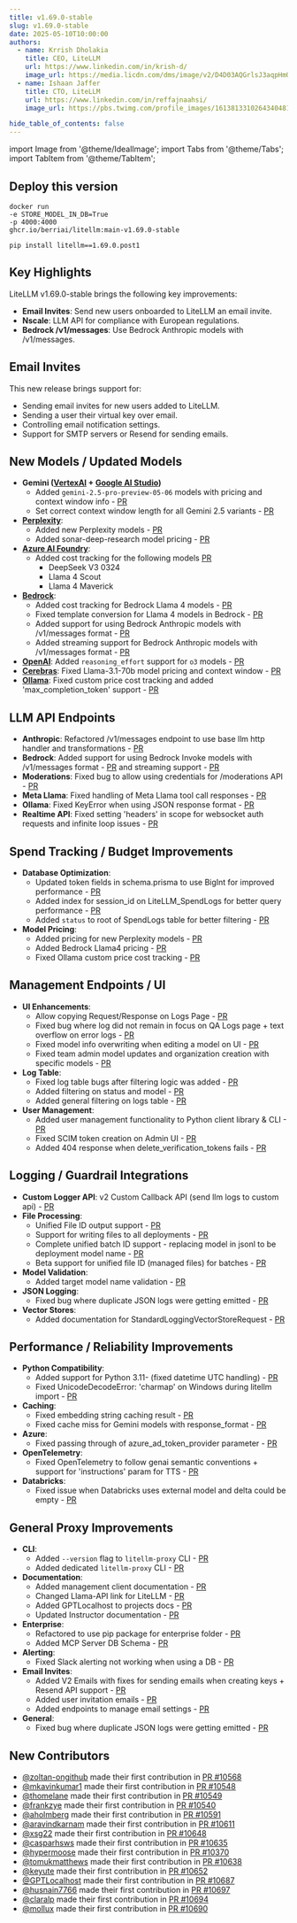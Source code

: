 ```yaml
---
title: v1.69.0-stable
slug: v1.69.0-stable
date: 2025-05-10T10:00:00
authors:
  - name: Krrish Dholakia
    title: CEO, LiteLLM
    url: https://www.linkedin.com/in/krish-d/
    image_url: https://media.licdn.com/dms/image/v2/D4D03AQGrlsJ3aqpHmQ/profile-displayphoto-shrink_400_400/B4DZSAzgP7HYAg-/0/1737327772964?e=1749686400&v=beta&t=Hkl3U8Ps0VtvNxX0BNNq24b4dtX5wQaPFp6oiKCIHD8
  - name: Ishaan Jaffer
    title: CTO, LiteLLM
    url: https://www.linkedin.com/in/reffajnaahsi/
    image_url: https://pbs.twimg.com/profile_images/1613813310264340481/lz54oEiB_400x400.jpg

hide_table_of_contents: false
---
```

import Image from '@theme/IdealImage';
import Tabs from '@theme/Tabs';
import TabItem from '@theme/TabItem';



## Deploy this version

<Tabs>
<TabItem value="docker" label="Docker">

``` showLineNumbers title="docker run litellm"
docker run
-e STORE_MODEL_IN_DB=True
-p 4000:4000
ghcr.io/berriai/litellm:main-v1.69.0-stable
```
</TabItem>

<TabItem value="pip" label="Pip">

``` showLineNumbers title="pip install litellm"
pip install litellm==1.69.0.post1
```
</TabItem>
</Tabs>

## Key Highlights

LiteLLM v1.69.0-stable brings the following key improvements:

- **Email Invites**: Send new users onboarded to LiteLLM an email invite. 
- **Nscale**:  LLM API for compliance with European regulations.
- **Bedrock /v1/messages**: Use Bedrock Anthropic models with /v1/messages. 

## Email Invites

This new release brings support for:
- Sending email invites for new users added to LiteLLM.
- Sending a user their virtual key over email. 
- Controlling email notification settings. 
- Support for SMTP servers or Resend for sending emails. 




## New Models / Updated Models
- **Gemini ([VertexAI](https://docs.litellm.ai/docs/providers/vertex#usage-with-litellm-proxy-server) + [Google AI Studio](https://docs.litellm.ai/docs/providers/gemini))**
    - Added `gemini-2.5-pro-preview-05-06` models with pricing and context window info - [PR](https://github.com/BerriAI/litellm/pull/10597)
    - Set correct context window length for all Gemini 2.5 variants - [PR](https://github.com/BerriAI/litellm/pull/10690)
- **[Perplexity](../../docs/providers/perplexity)**: 
    - Added new Perplexity models - [PR](https://github.com/BerriAI/litellm/pull/10652) 
    - Added sonar-deep-research model pricing - [PR](https://github.com/BerriAI/litellm/pull/10537)
- **[Azure AI Foundry](../../docs/providers/azure_ai)**: 
    - Added cost tracking for the following models [PR](https://github.com/BerriAI/litellm/pull/9956)
        - DeepSeek V3 0324
        - Llama 4 Scout
        - Llama 4 Maverick
- **[Bedrock](../../docs/providers/bedrock)**: 
    - Added cost tracking for Bedrock Llama 4 models - [PR](https://github.com/BerriAI/litellm/pull/10582)
    - Fixed template conversion for Llama 4 models in Bedrock - [PR](https://github.com/BerriAI/litellm/pull/10582)
    - Added support for using Bedrock Anthropic models with /v1/messages format - [PR](https://github.com/BerriAI/litellm/pull/10681)
    - Added streaming support for Bedrock Anthropic models with /v1/messages format - [PR](https://github.com/BerriAI/litellm/pull/10710)
- **[OpenAI](../../docs/providers/openai)**: Added `reasoning_effort` support for `o3` models - [PR](https://github.com/BerriAI/litellm/pull/10591)
- **[Cerebras](../../docs/providers/cerebras)**: Fixed Llama-3.1-70b model pricing and context window - [PR](https://github.com/BerriAI/litellm/pull/10648)
- **[Ollama](../../docs/providers/ollama)**: Fixed custom price cost tracking and added 'max_completion_token' support - [PR](https://github.com/BerriAI/litellm/pull/10636)

## LLM API Endpoints
- **Anthropic**: Refactored /v1/messages endpoint to use base llm http handler and transformations - [PR](https://github.com/BerriAI/litellm/pull/10677)
- **Bedrock**: Added support for using Bedrock Invoke models with /v1/messages format - [PR](https://github.com/BerriAI/litellm/pull/10681) and streaming support - [PR](https://github.com/BerriAI/litellm/pull/10710)
- **Moderations**: Fixed bug to allow using credentials for /moderations API - [PR](https://github.com/BerriAI/litellm/pull/10723)
- **Meta Llama**: Fixed handling of Meta Llama tool call responses - [PR](https://github.com/BerriAI/litellm/pull/10541)
- **Ollama**: Fixed KeyError when using JSON response format - [PR](https://github.com/BerriAI/litellm/pull/10611)
- **Realtime API**: Fixed setting 'headers' in scope for websocket auth requests and infinite loop issues - [PR](https://github.com/BerriAI/litellm/pull/10679)

## Spend Tracking / Budget Improvements
- **Database Optimization**: 
  - Updated token fields in schema.prisma to use BigInt for improved performance - [PR](https://github.com/BerriAI/litellm/pull/10697)
  - Added index for session_id on LiteLLM_SpendLogs for better query performance - [PR](https://github.com/BerriAI/litellm/pull/10727)
  - Added `status` to root of SpendLogs table for better filtering - [PR](https://github.com/BerriAI/litellm/pull/10661)
- **Model Pricing**: 
  - Added pricing for new Perplexity models - [PR](https://github.com/BerriAI/litellm/pull/10537)
  - Added Bedrock Llama4 pricing - [PR](https://github.com/BerriAI/litellm/pull/10582)
  - Fixed Ollama custom price cost tracking - [PR](https://github.com/BerriAI/litellm/pull/10636)

## Management Endpoints / UI
- **UI Enhancements**:
  - Allow copying Request/Response on Logs Page - [PR](https://github.com/BerriAI/litellm/pull/10720)
  - Fixed bug where log did not remain in focus on QA Logs page + text overflow on error logs - [PR](https://github.com/BerriAI/litellm/pull/10725)
  - Fixed model info overwriting when editing a model on UI - [PR](https://github.com/BerriAI/litellm/pull/10726)
  - Fixed team admin model updates and organization creation with specific models - [PR](https://github.com/BerriAI/litellm/pull/10539)
- **Log Table**:
  - Fixed log table bugs after filtering logic was added - [PR](https://github.com/BerriAI/litellm/pull/10712)
  - Added filtering on status and model - [PR](https://github.com/BerriAI/litellm/pull/10670)
  - Added general filtering on logs table - [PR](https://github.com/BerriAI/litellm/pull/10644)
- **User Management**:
  - Added user management functionality to Python client library & CLI - [PR](https://github.com/BerriAI/litellm/pull/10627)
  - Fixed SCIM token creation on Admin UI - [PR](https://github.com/BerriAI/litellm/pull/10628)
  - Added 404 response when delete_verification_tokens fails - [PR](https://github.com/BerriAI/litellm/pull/10605)

## Logging / Guardrail Integrations
- **Custom Logger API**: v2 Custom Callback API (send llm logs to custom api) - [PR](https://github.com/BerriAI/litellm/pull/10575)
- **File Processing**:
  - Unified File ID output support - [PR](https://github.com/BerriAI/litellm/pull/10713)
  - Support for writing files to all deployments - [PR](https://github.com/BerriAI/litellm/pull/10708)
  - Complete unified batch ID support - replacing model in jsonl to be deployment model name - [PR](https://github.com/BerriAI/litellm/pull/10719)
  - Beta support for unified file ID (managed files) for batches - [PR](https://github.com/BerriAI/litellm/pull/10650)
- **Model Validation**:
  - Added target model name validation - [PR](https://github.com/BerriAI/litellm/pull/10722)
- **JSON Logging**:
  - Fixed bug where duplicate JSON logs were getting emitted - [PR](https://github.com/BerriAI/litellm/pull/10580)
- **Vector Stores**:
  - Added documentation for StandardLoggingVectorStoreRequest - [PR](https://github.com/BerriAI/litellm/pull/10535)

## Performance / Reliability Improvements
- **Python Compatibility**:
  - Added support for Python 3.11- (fixed datetime UTC handling) - [PR](https://github.com/BerriAI/litellm/pull/10701)
  - Fixed UnicodeDecodeError: 'charmap' on Windows during litellm import - [PR](https://github.com/BerriAI/litellm/pull/10542)
- **Caching**:
  - Fixed embedding string caching result - [PR](https://github.com/BerriAI/litellm/pull/10700)
  - Fixed cache miss for Gemini models with response_format - [PR](https://github.com/BerriAI/litellm/pull/10635)
- **Azure**:
  - Fixed passing through of azure_ad_token_provider parameter - [PR](https://github.com/BerriAI/litellm/pull/10694)
- **OpenTelemetry**:
  - Fixed OpenTelemetry to follow genai semantic conventions + support for 'instructions' param for TTS - [PR](https://github.com/BerriAI/litellm/pull/10608)
- **Databricks**:
  - Fixed issue when Databricks uses external model and delta could be empty - [PR](https://github.com/BerriAI/litellm/pull/10540)

## General Proxy Improvements
- **CLI**:
  - Added `--version` flag to `litellm-proxy` CLI - [PR](https://github.com/BerriAI/litellm/pull/10704)
  - Added dedicated `litellm-proxy` CLI - [PR](https://github.com/BerriAI/litellm/pull/10578)
- **Documentation**:
  - Added management client documentation - [PR](https://github.com/BerriAI/litellm/pull/10703)
  - Changed Llama-API link for LiteLLM - [PR](https://github.com/BerriAI/litellm/pull/10556)
  - Added GPTLocalhost to projects docs - [PR](https://github.com/BerriAI/litellm/pull/10687)
  - Updated Instructor documentation - [PR](https://github.com/BerriAI/litellm/pull/10549)
- **Enterprise**:
  - Refactored to use pip package for enterprise folder - [PR](https://github.com/BerriAI/litellm/pull/10709)
  - Added MCP Server DB Schema - [PR](https://github.com/BerriAI/litellm/pull/10641)
- **Alerting**:
  - Fixed Slack alerting not working when using a DB - [PR](https://github.com/BerriAI/litellm/pull/10370)
- **Email Invites**:
  - Added V2 Emails with fixes for sending emails when creating keys + Resend API support - [PR](https://github.com/BerriAI/litellm/pull/10602)
  - Added user invitation emails - [PR](https://github.com/BerriAI/litellm/pull/10615)
  - Added endpoints to manage email settings - [PR](https://github.com/BerriAI/litellm/pull/10646)
- **General**:
  - Fixed bug where duplicate JSON logs were getting emitted - [PR](https://github.com/BerriAI/litellm/pull/10580)

## New Contributors
- [@zoltan-ongithub](https://github.com/zoltan-ongithub) made their first contribution in [PR #10568](https://github.com/BerriAI/litellm/pull/10568)
- [@mkavinkumar1](https://github.com/mkavinkumar1) made their first contribution in [PR #10548](https://github.com/BerriAI/litellm/pull/10548)
- [@thomelane](https://github.com/thomelane) made their first contribution in [PR #10549](https://github.com/BerriAI/litellm/pull/10549)
- [@frankzye](https://github.com/frankzye) made their first contribution in [PR #10540](https://github.com/BerriAI/litellm/pull/10540)
- [@aholmberg](https://github.com/aholmberg) made their first contribution in [PR #10591](https://github.com/BerriAI/litellm/pull/10591)
- [@aravindkarnam](https://github.com/aravindkarnam) made their first contribution in [PR #10611](https://github.com/BerriAI/litellm/pull/10611)
- [@xsg22](https://github.com/xsg22) made their first contribution in [PR #10648](https://github.com/BerriAI/litellm/pull/10648)
- [@casparhsws](https://github.com/casparhsws) made their first contribution in [PR #10635](https://github.com/BerriAI/litellm/pull/10635)
- [@hypermoose](https://github.com/hypermoose) made their first contribution in [PR #10370](https://github.com/BerriAI/litellm/pull/10370)
- [@tomukmatthews](https://github.com/tomukmatthews) made their first contribution in [PR #10638](https://github.com/BerriAI/litellm/pull/10638)
- [@keyute](https://github.com/keyute) made their first contribution in [PR #10652](https://github.com/BerriAI/litellm/pull/10652)
- [@GPTLocalhost](https://github.com/GPTLocalhost) made their first contribution in [PR #10687](https://github.com/BerriAI/litellm/pull/10687)
- [@husnain7766](https://github.com/husnain7766) made their first contribution in [PR #10697](https://github.com/BerriAI/litellm/pull/10697)
- [@claralp](https://github.com/claralp) made their first contribution in [PR #10694](https://github.com/BerriAI/litellm/pull/10694)
- [@mollux](https://github.com/mollux) made their first contribution in [PR #10690](https://github.com/BerriAI/litellm/pull/10690)
